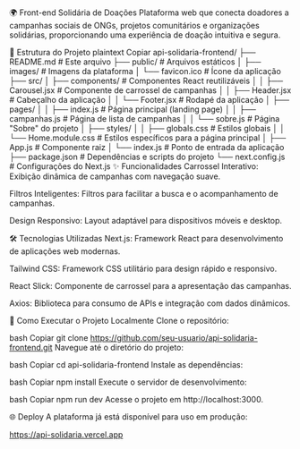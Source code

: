 🌍 Front-end Solidária de Doações
Plataforma web que conecta doadores a campanhas sociais de ONGs, projetos comunitários e organizações solidárias, proporcionando uma experiência de doação intuitiva e segura.

📂 Estrutura do Projeto
plaintext
Copiar
api-solidaria-frontend/
├── README.md               # Este arquivo
├── public/                 # Arquivos estáticos
│   ├── images/             # Imagens da plataforma
│   └── favicon.ico         # Ícone da aplicação
├── src/
│   ├── components/         # Componentes React reutilizáveis
│   │   ├── Carousel.jsx    # Componente de carrossel de campanhas
│   │   ├── Header.jsx      # Cabeçalho da aplicação
│   │   └── Footer.jsx      # Rodapé da aplicação
│   ├── pages/
│   │   ├── index.js        # Página principal (landing page)
│   │   ├── campanhas.js    # Página de lista de campanhas
│   │   └── sobre.js        # Página "Sobre" do projeto
│   ├── styles/
│   │   ├── globals.css     # Estilos globais
│   │   └── Home.module.css # Estilos específicos para a página principal
│   ├── App.js              # Componente raiz
│   └── index.js            # Ponto de entrada da aplicação
├── package.json            # Dependências e scripts do projeto
└── next.config.js          # Configurações do Next.js
✨ Funcionalidades
Carrossel Interativo: Exibição dinâmica de campanhas com navegação suave.

Filtros Inteligentes: Filtros para facilitar a busca e o acompanhamento de campanhas.

Design Responsivo: Layout adaptável para dispositivos móveis e desktop.

🛠️ Tecnologias Utilizadas
Next.js: Framework React para desenvolvimento de aplicações web modernas.

Tailwind CSS: Framework CSS utilitário para design rápido e responsivo.

React Slick: Componente de carrossel para a apresentação das campanhas.

Axios: Biblioteca para consumo de APIs e integração com dados dinâmicos.

🚀 Como Executar o Projeto Localmente
Clone o repositório:

bash
Copiar
git clone https://github.com/seu-usuario/api-solidaria-frontend.git
Navegue até o diretório do projeto:

bash
Copiar
cd api-solidaria-frontend
Instale as dependências:

bash
Copiar
npm install
Execute o servidor de desenvolvimento:

bash
Copiar
npm run dev
Acesse o projeto em http://localhost:3000.

🌐 Deploy
A plataforma já está disponível para uso em produção:

https://api-solidaria.vercel.app